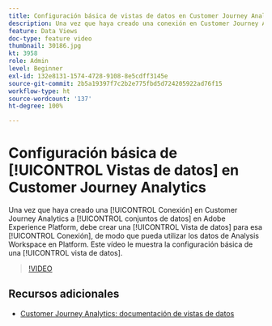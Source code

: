 ```yaml
---
title: Configuración básica de vistas de datos en Customer Journey Analytics
description: Una vez que haya creado una conexión en Customer Journey Analytics de Adobe a conjuntos de datos en Adobe Experience Platform, debe crear una Vista de datos para esa conexión, de modo que pueda utilizar los datos de Analysis Workspace en Platform. Este vídeo le muestra la configuración básica de una vista de datos.
feature: Data Views
doc-type: feature video
thumbnail: 30186.jpg
kt: 3958
role: Admin
level: Beginner
exl-id: 132e8131-1574-4728-9108-8e5cdff3145e
source-git-commit: 2b5a19397f7c2b2e775fbd5d724205922ad76f15
workflow-type: ht
source-wordcount: '137'
ht-degree: 100%

---
```


# Configuración básica de [!UICONTROL Vistas de datos] en Customer Journey Analytics

Una vez que haya creado una [!UICONTROL Conexión] en Customer Journey Analytics a [!UICONTROL conjuntos de datos] en Adobe Experience Platform, debe crear una [!UICONTROL Vista de datos] para esa [!UICONTROL Conexión], de modo que pueda utilizar los datos de Analysis Workspace en Platform. Este vídeo le muestra la configuración básica de una [!UICONTROL vista de datos].

>[!VIDEO](https://video.tv.adobe.com/v/30186/?quality=12&enable10seconds=on&speedcontrol=on)

## Recursos adicionales

* [Customer Journey Analytics: documentación de vistas de datos](https://experienceleague.adobe.com/docs/analytics-platform/using/cja-dataviews/create-dataview.html?lang=es)
